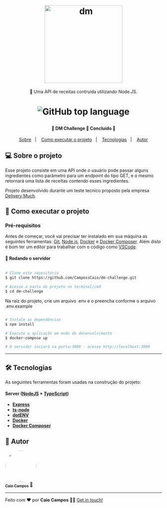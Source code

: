 <h1 align="center">
    <img alt="dm" src="https://res.cloudinary.com/dgugs5dpz/image/upload/v1609030679/dm-logo-horizontal_aojgxh.png" width="250px" />
</h1>

<p align="center">🚀 Uma API de receitas contruida utilizando Node.JS.</p>

<h1 align="center">

 ![GitHub top language](https://img.shields.io/github/languages/top/CampossCaio/dm-challenge)
 
</h1>

<h4 align="center"> 
	🚧  DM Challenge 🚀 Concluído  🚧
</h4>

<p align="center">
  <a href="#-sobre-o-projeto">Sobre</a>&nbsp;&nbsp;&nbsp;|&nbsp;&nbsp;&nbsp;
  <a href="#-como-executar-o-projeto">Como executar o projeto</a>&nbsp;&nbsp;&nbsp;|&nbsp;&nbsp;&nbsp;
  <a href="#-tecnologias">Tecnologias</a>&nbsp;&nbsp;&nbsp;|&nbsp;&nbsp;&nbsp;
  <a href="#-autor">Autor</a> 
</p>

## 💻 Sobre o projeto

Esse projeto consiste em uma API onde o usuário pode passar alguns ingredientes como parâmetro para um endpoint do tipo GET, e o mesmo retornará uma lista de receitas contendo esses ingredientes.

Projeto desenvolvido durante um teste tecnico proposto pela empresa [Delivery Much](https://www.deliverymuch.com.br/).


## 🚀 Como executar o projeto

### Pré-requisitos

Antes de começar, você vai precisar ter instalado em sua máquina as seguintes ferramentas:
[Git](https://git-scm.com), [Node.js](https://nodejs.org/en/), [Docker](https://www.docker.com/) e [Docker Composer](https://docs.docker.com/compose/). 
Além disto é bom ter um editor para trabalhar com o código como [VSCode](https://code.visualstudio.com/).


#### 🎲 Rodando o servidor

```bash

# Clone este repositório
$ git clone https://github.com/CampossCaio/dm-challenge.git

# Acesse a pasta do projeto no terminal/cmd
$ cd dm-challenge

```

Na raiz do projeto, crie um arquivo .env e o preencha conforme o arquivo .env.example

```bash

# Instale as dependências
$ npm install

# Execute a aplicação em modo de desenvolvimento
$ docker-compose up

# O servidor inciará na porta:3000 - acesse http://localhost:3000 

```

---


## 🛠 Tecnologias

As seguintes ferramentas foram usadas na construção do projeto:

#### **Server**  ([NodeJS](https://nodejs.org/en/)  +  [TypeScript](https://www.typescriptlang.org/))

-   **[Express](https://expressjs.com/)**
-   **[ts-node](https://github.com/TypeStrong/ts-node)**
-   **[dotENV](https://github.com/motdotla/dotenv)**
-   **[Docker](https://www.docker.com/)**
-   **[Docker Composer](https://docs.docker.com/compose/)**

## 🦸 Autor

<a href="https://github.com/CampossCaio">
 <img style="border-radius: 50%;" src="https://avatars0.githubusercontent.com/u/52550525?s=400&u=c8dfc4e1c8ef1bf3ed5890ecc40ee98f086ca72b&v=4" width="100px;" alt=""/>
 <br />
 <sub><b>Caio Campos</b></sub></a> <a href="https://github.com/CampossCaio" title="Caio Campos">🚀</a>
 <br />

---

Feito com ❤️ por **Caio Campos** 👋🏻 [Get in touch!](https://github.com/CampossCaio)
